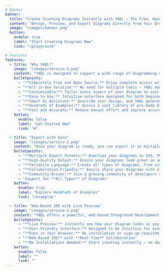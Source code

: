 ```yaml
---
# Banner
banner:
  title: "Create Stunning Diagrams Instantly with YADL – The Free, Open-Source Diagramming Language"
  content: "Design, Preview, and Export Diagrams Directly from Your Browser – No Sign-Up Required"
  image: "/images/banner.png"
  button:
    enable: true
    label: "Start Creating Diagrams Now"
    link: "/playground"

# Features
features:
  - title: "Why YADL?"
    image: "/images/service-1.png"
    content: "YADL is designed to support a wide range of diagramming needs, from software architecture diagrams to data flow diagrams, and everything in between. Its powerful syntax allows you to create detailed and precise diagrams without the hassle."
    bulletpoints:
      - "**Completely Free and Open Source:** Enjoy complete access without any barriers."
      - "**All-in-One Solution:** No need for multiple tools – YADL does it all."
      - "**Customizable:** Tailor every aspect of your diagram to suit your specific requirements."
      - "**Easy to Use:** Intuitive interface designed for both beginners and experts."
      - "**Smart AI Assistant:** Describe your design, and YADL generates the diagram."
      - "**Hundreds of Examples:** Access a vast library of pre-made diagrams to jumpstart your projects."
      - "**Fast and Accurate:** Reduce manual effort and improve accuracy with AI-driven design suggestions."
    button:
      enable: false
      label: "Get Started Now"
      link: "#"

  - title: "Export with Ease"
    image: "/images/service-2.png"
    content: "Once your diagram is ready, you can export it in multiple formats – all for free. YADL supports exporting diagrams as SVG, PNG, or PDF files, ensuring your designs are ready to use wherever you need them."
    bulletpoints:
      - "**Multiple Export Formats:** Download your diagrams as SVG, PNG, or PDF."
      - "**High-Quality Output:** Ensure your diagrams look great on any platform."
      - "**Versatile Language:** Create all types of diagrams, from simple flowcharts to complex system models."
      - "**Collaboration-Friendly:** Easily share your diagrams with others, thanks to the web-based platform."
      - "**Community-Driven:** Join a growing community of developers and designers contributing to and improving YADL."
      - "Support for **All Types** of Diagrams"
    button:
      enable: true
      label: "Explore Hundreds of Examples"
      link: "/examples"

  - title: "Web-Based IDE with Live Preview"
    image: "/images/service-3.png"
    content: "YADL offers a powerful, web-based Integrated Development Environment (IDE) that lets you create and view your diagrams in real-time, all from within your browser."
    bulletpoints:
      - "**Live Preview:** Instantly see how your diagram looks as you type."
      - "**User-Friendly Interface:** Designed to be intuitive for everyone, from beginners to pros."
      - "**Runs in Your Browser:** No installation or sign-up required.."
      - "**Web-Based IDE** with **Real-Time** Collaboration"
      - "**No Installations Needed:** Start creating instantly – no downloads required."
    button:
      enable: false
      label: ""
      link: ""
---
```


